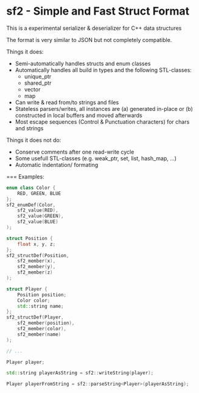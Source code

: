 sf2 - Simple and Fast Struct Format
===

This is a experimental serializer &amp; deserializer for C++ data structures

The format is very similar to JSON but not completely compatible.


Things it does:
* Semi-automatically handles structs and enum classes
* Automatically handles all build in types and the following STL-classes:
    * unique_ptr
    * shared_ptr
    * vector
    * map
* Can write & read from/to strings and files
* Stateless parsers/writes, all instances are (a) generated in-place or (b) constructed in local buffers and moved afterwards
* Most escape sequences (Control & Punctuation characters) for chars and strings


Things it does not do:
* Conserve comments after one read-write cycle
* Some usefull STL-classes (e.g. weak_ptr, set, list, hash_map, ...)
* Automatic indentation/ formating


===
Examples:

``` cpp
enum class Color {
	RED, GREEN, BLUE
};
sf2_enumDef(Color,
	sf2_value(RED),
	sf2_value(GREEN),
	sf2_value(BLUE)
);

struct Position {
	float x, y, z;
};
sf2_structDef(Position,
	sf2_member(x),
	sf2_member(y),
	sf2_member(z)
);

struct Player {
	Position position;
	Color color;
	std::string name;
};
sf2_structDef(Player,
	sf2_member(position),
	sf2_member(color),
	sf2_member(name)
);

// ...

Player player;

std::string playerAsString = sf2::writeString(player);

Player playerFromString = sf2::parseString<Player>(playerAsString);
```


